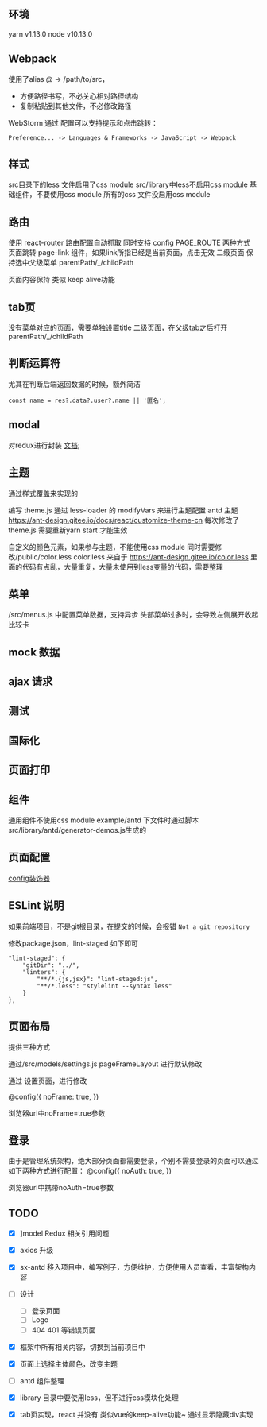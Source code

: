 
## 环境
yarn v1.13.0
node v10.13.0

## Webpack
使用了alias @ -> /path/to/src，

- 方便路径书写，不必关心相对路径结构
- 复制粘贴到其他文件，不必修改路径

WebStorm 通过 配置可以支持提示和点击跳转：
```
Preference... -> Languages & Frameworks -> JavaScript -> Webpack
```

## 样式
src目录下的less 文件启用了css module
src/library中less不启用css module 基础组件，不要使用css module
所有的css 文件没启用css module


## 路由
使用 react-router
路由配置自动抓取 同时支持 config PAGE_ROUTE 两种方式
页面跳转 page-link 组件，如果link所指已经是当前页面，点击无效
二级页面 保持选中父级菜单 parentPath/_/childPath

页面内容保持 类似 keep alive功能

## tab页
没有菜单对应的页面，需要单独设置title
二级页面，在父级tab之后打开 parentPath/_/childPath

## 判断运算符
尤其在判断后端返回数据的时候，额外简洁

```
const name = res?.data?.user?.name || '匿名';
```

## modal
对redux进行封装 [文档](./src/models/README.md);

## 主题
通过样式覆盖来实现的

编写 theme.js 通过 less-loader 的 modifyVars 来进行主题配置
antd 主题 https://ant-design.gitee.io/docs/react/customize-theme-cn
每次修改了theme.js 需要重新yarn start 才能生效

自定义的颜色元素，如果参与主题，不能使用css module 同时需要修改/public/color.less
color.less 来自于 https://ant-design.gitee.io/color.less 里面的代码有点乱，大量重复，大量未使用到less变量的代码，需要整理  

## 菜单
/src/menus.js 中配置菜单数据，支持异步
头部菜单过多时，会导致左侧展开收起比较卡

## mock 数据

## ajax 请求

## 测试

## 国际化

## 页面打印

## 组件
通用组件不使用css module
example/antd 下文件时通过脚本 src/library/antd/generator-demos.js生成的

## 页面配置
[config装饰器](./src/commons/config-hoc/README.md)


## ESLint 说明
如果前端项目，不是git根目录，在提交的时候，会报错 `Not a git repository`

修改package.json，lint-staged 如下即可
```
"lint-staged": {
    "gitDir": "../",
    "linters": {
        "**/*.{js,jsx}": "lint-staged:js",
        "**/*.less": "stylelint --syntax less"
    }
},
```

## 页面布局

提供三种方式

通过/src/models/settings.js pageFrameLayout 进行默认修改

通过 设置页面，进行修改

@config({
    noFrame: true,
})

浏览器url中noFrame=true参数

## 登录
由于是管理系统架构，绝大部分页面都需要登录，个别不需要登录的页面可以通过如下两种方式进行配置：
@config({
    noAuth: true,
})

浏览器url中携带noAuth=true参数



## TODO 
- [x] ]model Redux 相关引用问题
- [x] axios 升级
- [x] sx-antd 移入项目中，编写例子，方便维护，方便使用人员查看，丰富架构内容
- [ ] 设计
    - [ ] 登录页面
    - [ ] Logo
    - [ ] 404 401 等错误页面
- [x] 框架中所有相关内容，切换到当前项目中
- [x] 页面上选择主体颜色，改变主题
- [ ] antd 组件整理
- [x] library 目录中要使用less，但不进行css模块化处理
- [x] tab页实现，react 并没有 类似vue的keep-alive功能~ 通过显示隐藏div实现

